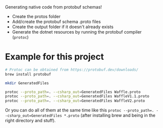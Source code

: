 Generating native code from protobuf schemas!

- Create the protos folder
- Add/create the protobuf schema .proto files
- Create the output folder if it doesn't already exists
- Generate the dotnet resources by running the protobuf compiler (`protoc`)

# Example for this project

```sh
# Protoc can be obtained from https://protobuf.dev/downloads/
brew install protobuf

mkdir GeneratedFiles

protoc --proto_path=. --csharp_out=GeneratedFiles Waffle.proto
protoc --proto_path=. --csharp_out=GeneratedFiles WaffleV1.1.proto
protoc --proto_path=. --csharp_out=GeneratedFiles WaffleV2.proto
```

Or you can do all of them at the same time like this `protoc --proto_path=. --csharp_out=GeneratedFiles *.proto` (after installing brew and being in the right directory and stuff).
